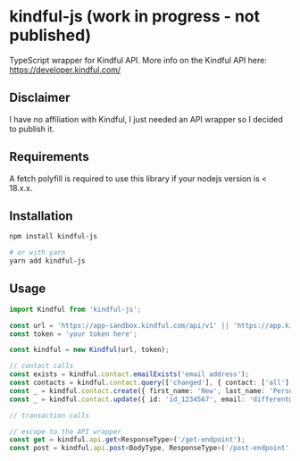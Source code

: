 # kindful-js (work in progress - not published)

TypeScript wrapper for Kindful API. More info on the Kindful API here: <https://developer.kindful.com/>

## Disclaimer

I have no affiliation with Kindful, I just needed an API wrapper so I decided to publish it.

## Requirements

A fetch polyfill is required to use this library if your nodejs version is < 18.x.x.

## Installation

```sh
npm install kindful-js

# or with yarn
yarn add kindful-js
```

## Usage

```ts
import Kindful from 'kindful-js';

const url = 'https://app-sandbox.kindful.com/api/v1' || 'https://app.kindful.com/api/v1';
const token = 'your token here';

const kindful = new Kindful(url, token);

// contact calls
const exists = kindful.contact.emailExists('email address');
const contacts = kindful.contact.query(['changed'], { contact: ['all'] });
const _ = kindful.contact.create({ first_name: 'New', last_name: 'Person', email: 'new@person.com' });
const _ = kindful.contact.update({ id: 'id_1234567', email: 'different@person.com' });

// transaction calls

// escape to the API wrapper
const get = kindful.api.get<ResponseType>('/get-endpoint');
const post = kindful.api.post<BodyType, ResponseType>('/post-endpoint', { body: 'here' });
```
